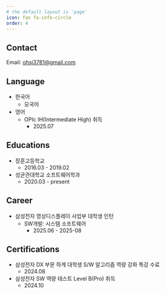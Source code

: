 ```yaml
---
# the default layout is 'page'
icon: fas fa-info-circle
order: 4
---
```


<!-- > Add Markdown syntax content to file `_tabs/about.md`{: .filepath } and it will show up on this page.
{: .prompt-tip } -->

## Contact
Email: ohsj3781@gmail.com

## Language
- 한국어
    - 모국어
- 영어
    - OPIc IH(Intermediate High) 취득
        - 2025.07

## Educations
- 장훈고등학교
    - 2016.03 - 2019.02
- 성균관대학교 소프트웨어학과
    - 2020.03 - present

## Career
- 삼성전자 영상디스플레이 사업부 대학생 인턴
    - SW개발: 시스템 소프트웨어
        - 2025.06 - 2025-08

## Certifications
- 삼성전자 DX 부문 하계 대학생 S/W 알고리즘 역량 강화 특강 수료
    - 2024.08
- 삼성전자 SW 역량 테스트 Level B(Pro) 취득
    - 2024.10

